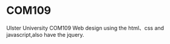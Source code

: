 # COM109
Ulster University COM109 Web design
using the html、css and javascript,also have the jquery.
